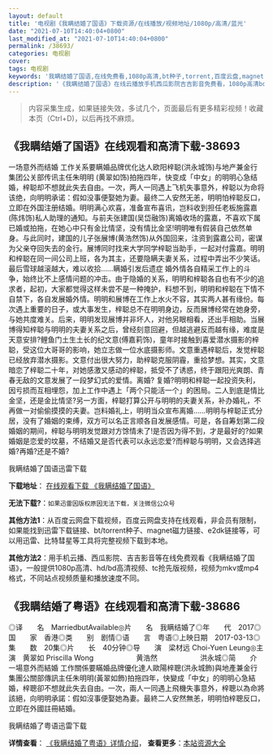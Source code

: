 ```yaml
---
layout: default
title: '电视剧《我瞒结婚了国语》下载资源/在线播放/视频地址/1080p/高清/蓝光'
date: "2021-07-10T14:40:04+0800"
last_modified_at: "2021-07-10T14:40:04+0800"
permalink: /38693/
categories: 电视剧
cover:
tags: 电视剧
keywords: '我瞒结婚了国语,在线免费看,1080p高清,bt种子,torrent,百度云盘,magnet,磁力链,迅雷下载资源'
description: '《我瞒结婚了国语》在线云播放手机西瓜影院吉吉影音免费看，1080p高清bd/hd未删减完整版和tc抢先枪版，mkv/mp4格式，附带bt/torrent种子、magnet/磁力链、百度云盘、网盘资源迅雷下载链接'
---
```


>内容采集生成，如果链接失效，多试几个，页面最后有更多精彩视频！收藏本页（Ctrl+D)，以后再找不麻烦。


## 《我瞒结婚了国语》在线观看和高清下载-38693

一场意外而结婚 工作关系要瞒婚品牌优化达人欧阳梓聪(洪永城饰)与地产兼金行集团公关部传讯主任朱明明 (黄翠如饰)拍拖四年，快变成「中女」的明明心急结婚，梓聪却不想就此失去自由。一次，两人一同遇上飞机失事意外，梓聪以为命将该绝，向明明承诺：假如没事便娶她为妻。最终二人安然无恙，明明怕梓聪反口，立即在外国注册结婚。明明满心欢喜，准备宣布喜讯，岂料收到担任老板施露嘉(陈炜饰)私人助理的通知。与前夫张建国(吴岱融饰)离婚收场的露嘉，不喜欢下属已婚或拍拖，在她心中只有金比情坚，没有情比金坚!明明唯有假装自己依然单身。与此同时，建国的儿子张展博(黄浩然饰)从外国回来，注资到露嘉公司，密谋为父亲夺回失去的金行。展博同时找来大学同学梓聪当助手，一起对付露嘉。明明和梓聪在同一间公司上班，各为其主，还要隐瞒夫妻关系，过程中弄出不少笑话。最后雪球越滚越大，难以收拾……瞒婚引发后遗症 婚外情各自精采工作上的斗争，始终比不上感情问题的冲击。由于隐婚的关系，明明和梓聪各自也有不少的追求者，起初，大家都觉得这样未尝不是一种掩护，料想不到，明明和梓聪在下情不自禁下，各自发展婚外情。明明和展博在工作上水火不容，其实两人甚有缘份。每次遇上重要的日子，或大事发生，梓聪总不在明明身边，反而展博经常在她身旁，与她共度难关。后来，明明发现展博并非坏人，对他另眼相看，还出手相助。当展博得知梓聪与明明的夫妻关系之后，曾经刻意回避，但越逃避反而越有缘，难度是天意安排?鲤鱼门土生土长的纪文意(傅嘉莉饰)，童年时接触到喜爱潜水摄影的梓聪，受这位大哥哥的影响，她立志做一位水底摄影师。文意重遇梓聪后，发觉梓聪已经放弃潜水摄影。文意付出很大努力，助梓聪克服阴霾，重拾梦想。其实，文意暗恋了梓聪二十年，对她感激又感动的梓聪，抵受不了诱惑，终于跟阳光爽朗、青春无敌的文意发展了一段梦幻式的爱情。离婚? 复婚?明明和梓聪一起投资失利，因亏损而互相埋怨，加上工作中遇上「两个只能活一个」的困局。二人到底是情比金坚，还是金比情坚?另一方面，梓聪打算公开与明明的夫妻关系，补办婚礼，不再做一对偷偷摸摸的夫妻。岂料婚礼上，明明当众宣布离婚……明明与梓聪正式分居，没有了婚姻的束缚，双方可以名正言顺各自发展感情。可是，各自筹划第二段婚姻的期间，梓聪与明明发觉跟对方馀情未了!是否因为得不到，才是最好的?如果婚姻是恋爱的坟墓，不结婚又是否代表可以永远恋爱?而梓聪与明明，又会选择逃婚?再婚?还是不婚?


我瞒结婚了国语迅雷下载

**下载地址**： [在线观看下载 《我瞒结婚了国语》](https://www.993dy.com//vod-detail-id-25666.html) 


**无法下载?**：`如果迅雷因版权原因无法下载，关注微信公众号 `

**其他方法1**：从百度云网盘下载视频，百度云网盘支持在线观看，非会员有限制，如果能找到迅雷下载链接、bt/torrent种子、magnet磁力链接、e2dk链接等，可以用迅雷、比特彗星等工具将完整视频下载到本地。

**其他方法2**：用手机云播、西瓜影院、吉吉影音等在线免费观看《我瞒结婚了国语》，一般提供1080p高清、hd/bd高清视频、tc抢先版视频，视频为mkv或mp4格式，不同站点视频质量和播放速度不同。


## 《我瞒结婚了粤语》在线观看和高清下载-38686

◎译　　名　MarriedbutAvailable◎片　　名　我瞒结婚了◎年　　代　2017◎国　　家　香港◎类　　别　剧情◎语　　言　粤语◎上映日期　2017-03-13◎集　　数　20集◎片　　长　40分钟◎导　　演　梁材远 Choi-Yuen Leung◎主　　演　黄翠如 Priscilla Wong　　　　　　黄浩然　　　　　　洪永城◎简　　介　　一場意外而結婚 工作關係要瞞婚品牌優化達人歐陽梓聰(洪永城飾)與地產兼金行集團公關部傳訊主任朱明明(黃翠如飾)拍拖四年，快變成「中女」的明明心急結婚，梓聰卻不想就此失去自由。一次，兩人一同遇上飛機失事意外，梓聰以為命將該絕，向明明承諾：假如沒事便娶她為妻。最終二人安然無恙，明明怕梓聰反口，立即在外國註冊結婚。


我瞒结婚了粤语迅雷下载

**详情查看**： [《我瞒结婚了粤语》详情介绍](/movie/38686/)， **查看更多**：[本站资源大全](/movie/t/all/)

